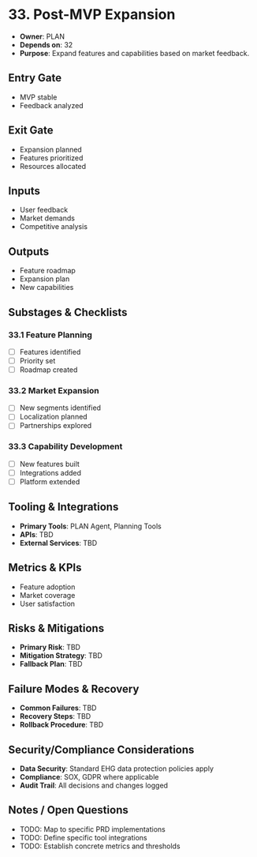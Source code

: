 # 33. Post-MVP Expansion

- **Owner**: PLAN
- **Depends on**: 32
- **Purpose**: Expand features and capabilities based on market feedback.

## Entry Gate
- MVP stable
- Feedback analyzed

## Exit Gate
- Expansion planned
- Features prioritized
- Resources allocated

## Inputs
- User feedback
- Market demands
- Competitive analysis

## Outputs
- Feature roadmap
- Expansion plan
- New capabilities

## Substages & Checklists
### 33.1 Feature Planning
  - [ ] Features identified
  - [ ] Priority set
  - [ ] Roadmap created

### 33.2 Market Expansion
  - [ ] New segments identified
  - [ ] Localization planned
  - [ ] Partnerships explored

### 33.3 Capability Development
  - [ ] New features built
  - [ ] Integrations added
  - [ ] Platform extended

## Tooling & Integrations
- **Primary Tools**: PLAN Agent, Planning Tools
- **APIs**: TBD
- **External Services**: TBD

## Metrics & KPIs
- Feature adoption
- Market coverage
- User satisfaction

## Risks & Mitigations
- **Primary Risk**: TBD
- **Mitigation Strategy**: TBD
- **Fallback Plan**: TBD

## Failure Modes & Recovery
- **Common Failures**: TBD
- **Recovery Steps**: TBD
- **Rollback Procedure**: TBD

## Security/Compliance Considerations
- **Data Security**: Standard EHG data protection policies apply
- **Compliance**: SOX, GDPR where applicable
- **Audit Trail**: All decisions and changes logged

## Notes / Open Questions
- TODO: Map to specific PRD implementations
- TODO: Define specific tool integrations
- TODO: Establish concrete metrics and thresholds
